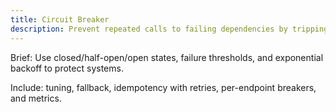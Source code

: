 ```yaml
---
title: Circuit Breaker
description: Prevent repeated calls to failing dependencies by tripping and probing.
---
```


Brief: Use closed/half-open/open states, failure thresholds, and exponential backoff to protect systems.

Include: tuning, fallback, idempotency with retries, per-endpoint breakers, and metrics.
